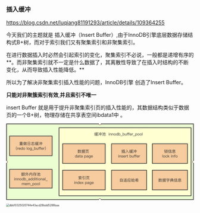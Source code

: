 ### 插入缓冲

https://blog.csdn.net/luqiang81191293/article/details/109364255

今天我们的主题就是 插入缓冲（Insert Buffer）,由于InnoDB引擎底层数据存储结构式B+树，而对于索引我们又有聚集索引和非聚集索引。

在进行数据插入时必然会引起索引的变化，聚集索引不必说，一般都是递增有序的**。而非聚集索引就不一定是什么数据了，其离散性导致了在插入时结构的不断变化，从而导致插入性能降低。**

所以为了解决非聚集索引插入性能的问题，InnoDB引擎 创造了Insert Buffer。

**只能对非聚簇索引有效**,**并且索引不唯一**

insert Buffer 就是用于提升非聚集索引页的插入性能的，其数据结构类似于数据页的一个B+树，物理存储在共享表空间ibdata1中 。

<img src="../images/e3110bb744f72b020a63cd0a7cc15b98.jpeg" alt="e3110bb744f72b020a63cd0a7cc15b98" style="zoom:50%;" />



<img src="/opt/read-code/images/dbb10325020744e43acd26bdd5288baa.jpeg" alt="dbb10325020744e43acd26bdd5288baa" style="zoom:50%;" />